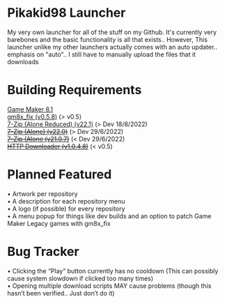 # Pikakid98 Launcher
My very own launcher for all of the stuff on my Github. It's currently very barebones and the basic functionality is all that exists.. However, This launcher unlike my other launchers actually comes with an auto updater.. emphasis on "auto".. I still have to manually upload the files that it downloads

# Building Requirements

[Game Maker 8.1](https://archive.org/details/GameMaker81)
\
[gm8x_fix (v0.5.8)](https://github.com/skyfloogle/gm8x_fix/releases/tag/v0.5.8) (> v0.5)
\
[7-Zip (Alone Reduced) (v22.1)](https://www.7-zip.org/a/7zr.exe) (> Dev 18/8/2022)
\
~~[7-Zip (Alone) (v22.0)](https://www.7-zip.org/a/7z2107-extra.7z)~~ (> Dev 29/6/2022)
\
~~[7-Zip (Alone (v21.0.7)](https://www.7-zip.org/a/7z2107-extra.7z)~~ (< Dev 29/6/2022)
\
~~[HTTP Downloader (v1.0.4.8)](https://github.com/erickutcher/httpdownloader/releases/v1.0.4.8)~~ (< v0.5)

# Planned Featured

• Artwork per repository
\
• A description for each repository menu
\
• A logo (if possible) for every repository
\
• A menu popup for things like dev builds and an option to patch Game Maker Legacy games with gm8x_fix


# Bug Tracker

• Clicking the “Play” button currently has no cooldown (This can possibly cause system slowdown if clicked too many times)
\
• Opening multiple download scripts MAY cause problems (though this hasn’t been verified.. Just don’t do it)
